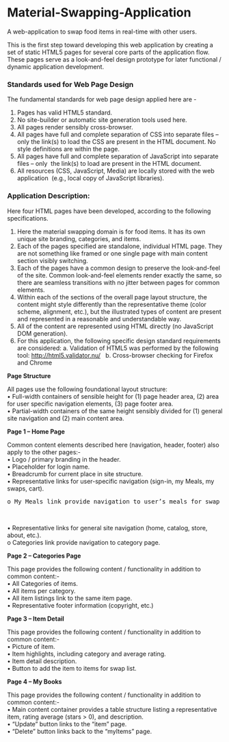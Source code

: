 # Material-Swapping-Application
A web-application to swap food items in real-time with other users.
 

This is the first step toward developing this web application by creating a set of static HTML5 pages for several core parts of the application flow. These pages serve as a look-and-feel design prototype for later functional / dynamic application development. 


### Standards used for Web Page Design

The fundamental standards for web page design applied here are - 

1.	Pages has valid HTML5 standard. 
2.	No site-builder or automatic site generation tools used here. 
3.	All pages render sensibly cross-browser. 
4.	All pages have full and complete separation of CSS into separate files – only the link(s) to load the CSS are present in the HTML document. No style definitions are within the page. 
5.	All pages have full and complete separation of JavaScript into separate files – only  the link(s) to load are present in the HTML document. 
6.	All resources (CSS, JavaScript, Media) are locally stored with the web application  (e.g., local copy of JavaScript libraries). 

### Application Description:

Here four HTML pages have been developed, according to the following specifications.

1.	Here the material swapping domain is for food items. It has its own unique site branding, categories, and items. 
2.	Each of the pages specified are standalone, individual HTML page. They are not something like framed or one single page with main content section visibly switching. 
3.	Each of the pages have a common design to preserve the look-and-feel of the site. Common look-and-feel elements render exactly the same, so there are seamless transitions with no jitter between pages for common elements. 
4.	Within each of the sections of the overall page layout structure, the content might style differently than the representative theme (color scheme, alignment, etc.), but the illustrated types of content are present and represented in a reasonable and understandable way. 
5.	All of the content are represented using HTML directly (no JavaScript DOM generation). 
6.	For this application, the following specific design standard requirements are considered:
  a.	Validation of HTML5 was performed by the following tool: http://html5.validator.nu/  
  b.	Cross-browser checking for Firefox and Chrome  


<b> Page Structure </b>

All pages use the following foundational layout structure:<br>
•	Full-width containers of sensible height for (1) page header area, (2) area for user specific navigation elements, (3) page footer area.<br>
•	Partial-width containers of the same height sensibly divided for (1) general site navigation and (2) main content area.<br>

<b> Page 1 – Home Page </b>

Common content elements described here (navigation, header, footer) also apply to the other pages:- <br>
•	Logo / primary branding in the header. <br>
•	Placeholder for login name.<br>
•	Breadcrumb for current place in site structure. <br>
•	Representative links for user-specific navigation (sign-in, my Meals, my swaps, cart).<br> 
  <pre>o My Meals link provide navigation to user’s meals for swap page.</pre> <br>
•	Representative links for general site navigation (home, catalog, store, about, etc.).<br>
  o	Categories link provide navigation to category page.<br>

<b>Page 2 – Categories Page</b>

This page provides the following content / functionality in addition to common content:-<br>
•	All Categories of items. <br>
•	All items per category.<br>
•	All item listings link to the same item page.<br>
•	Representative footer information (copyright, etc.) <br>

<b>Page 3 – Item Detail</b>

This page provides the following content / functionality in addition to common content:-<br>
•	Picture of item. <br>
•	Item highlights, including category and average rating. <br>
•	Item detail description. <br>
•	Button to add the item to items for swap list.<br>

<b>Page 4 – My Books</b>

This page provides the following content / functionality in addition to common content:-<br>
•	Main content container provides a table structure listing a representative item, rating average (stars > 0), and description. <br>
•	“Update” button links to the “item” page.<br>
•	“Delete” button links back to the “myItems” page.<br>

